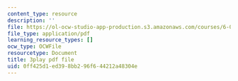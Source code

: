 ```yaml
---
content_type: resource
description: ''
file: https://ol-ocw-studio-app-production.s3.amazonaws.com/courses/6-01sc-introduction-to-electrical-engineering-and-computer-science-i-spring-2011/0ff425d1ed398bb296f644212a48304e_hdjWA3YcDII.pdf
file_type: application/pdf
learning_resource_types: []
ocw_type: OCWFile
resourcetype: Document
title: 3play pdf file
uid: 0ff425d1-ed39-8bb2-96f6-44212a48304e
---
```

